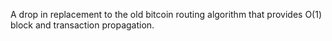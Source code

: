 A drop in replacement to the old bitcoin routing algorithm that provides O(1) block and transaction propagation.
